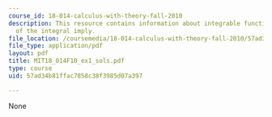 ```yaml
---
course_id: 18-014-calculus-with-theory-fall-2010
description: This resource contains information about integrable function and Properties
  of the integral imply.
file_location: /coursemedia/18-014-calculus-with-theory-fall-2010/57ad34b81ffac7858c38f3985d07a397_MIT18_014F10_ex1_sols.pdf
file_type: application/pdf
layout: pdf
title: MIT18_014F10_ex1_sols.pdf
type: course
uid: 57ad34b81ffac7858c38f3985d07a397

---
```

None